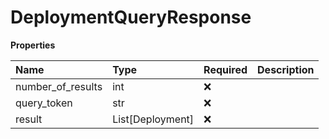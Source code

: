 # DeploymentQueryResponse

**Properties**

| Name              | Type             | Required | Description |
| :---------------- | :--------------- | :------- | :---------- |
| number_of_results | int              | ❌       |             |
| query_token       | str              | ❌       |             |
| result            | List[Deployment] | ❌       |             |

